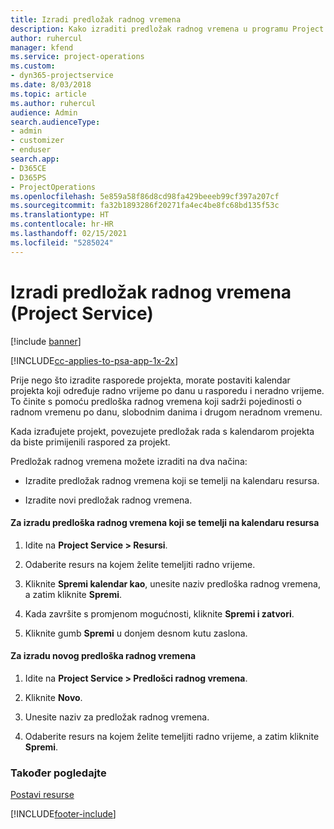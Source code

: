 ```yaml
---
title: Izradi predložak radnog vremena
description: Kako izraditi predložak radnog vremena u programu Project Service
author: ruhercul
manager: kfend
ms.service: project-operations
ms.custom:
- dyn365-projectservice
ms.date: 8/03/2018
ms.topic: article
ms.author: ruhercul
audience: Admin
search.audienceType:
- admin
- customizer
- enduser
search.app:
- D365CE
- D365PS
- ProjectOperations
ms.openlocfilehash: 5e859a58f86d8cd98fa429beeeb99cf397a207cf
ms.sourcegitcommit: fa32b1893286f20271fa4ec4be8fc68bd135f53c
ms.translationtype: HT
ms.contentlocale: hr-HR
ms.lasthandoff: 02/15/2021
ms.locfileid: "5285024"
---
```

# <a name="create-a-work-hours-template-project-service"></a>Izradi predložak radnog vremena (Project Service)

[!include [banner](../includes/psa-now-project-operations.md)]

[!INCLUDE[cc-applies-to-psa-app-1x-2x](../includes/cc-applies-to-psa-app-1x-2x.md)]

Prije nego što izradite rasporede projekta, morate postaviti kalendar projekta koji određuje radno vrijeme po danu u rasporedu i neradno vrijeme. To činite s pomoću predloška radnog vremena koji sadrži pojedinosti o radnom vremenu po danu, slobodnim danima i drugom neradnom vremenu.  
  
 Kada izrađujete projekt, povezujete predložak rada s kalendarom projekta da biste primijenili raspored za projekt.  
  
 Predložak radnog vremena možete izraditi na dva načina:  
  
-   Izradite predložak radnog vremena koji se temelji na kalendaru resursa.  
  
-   Izradite novi predložak radnog vremena.  
  
#### <a name="to-create-a-work-hours-template-based-on-a-resources-calendar"></a>Za izradu predloška radnog vremena koji se temelji na kalendaru resursa  
  
1.  Idite na **Project Service > Resursi**.  
  
2.  Odaberite resurs na kojem želite temeljiti radno vrijeme.  
  
3.  Kliknite **Spremi kalendar kao**, unesite naziv predloška radnog vremena, a zatim kliknite **Spremi**.  
  
4.  Kada završite s promjenom mogućnosti, kliknite **Spremi i zatvori**.  
  
5.  Kliknite gumb **Spremi** u donjem desnom kutu zaslona.  
  
#### <a name="to-create-a-new-work-hours-template"></a>Za izradu novog predloška radnog vremena  
  
1.  Idite na **Project Service > Predlošci radnog vremena**.  
  
2.  Kliknite **Novo**.  
  
3.  Unesite naziv za predložak radnog vremena.  
  
4.  Odaberite resurs na kojem želite temeljiti radno vrijeme, a zatim kliknite **Spremi**.  
  
### <a name="see-also"></a>Također pogledajte  
 [Postavi resurse](../psa/set-up-resources.md)


[!INCLUDE[footer-include](../includes/footer-banner.md)]